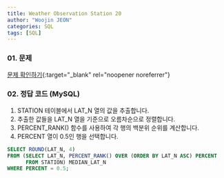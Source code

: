```yaml
---
title: Weather Observation Station 20
author: "Woojin JEON"
categories: SQL
tags: [SQL]
---
```


### 01. 문제

[문제 확인하기](https://www.hackerrank.com/challenges/weather-observation-station-20/problem?isFullScreen=true){:target="_blank" rel="noopener noreferrer"}

### 02. 정답 코드 (MySQL)

1. STATION 테이블에서 LAT_N 열의 값을 추출합니다.
2. 추출한 값들을 LAT_N 열을 기준으로 오름차순으로 정렬합니다.
3. PERCENT_RANK() 함수를 사용하여 각 행의 백분위 순위를 계산합니다.
4. PERCENT 열이 0.5인 행을 선택합니다.

```sql
SELECT ROUND(LAT_N, 4)
FROM (SELECT LAT_N, PERCENT_RANK() OVER (ORDER BY LAT_N ASC) PERCENT
      FROM STATION) MEDIAN_LAT_N
WHERE PERCENT = 0.5;
```
